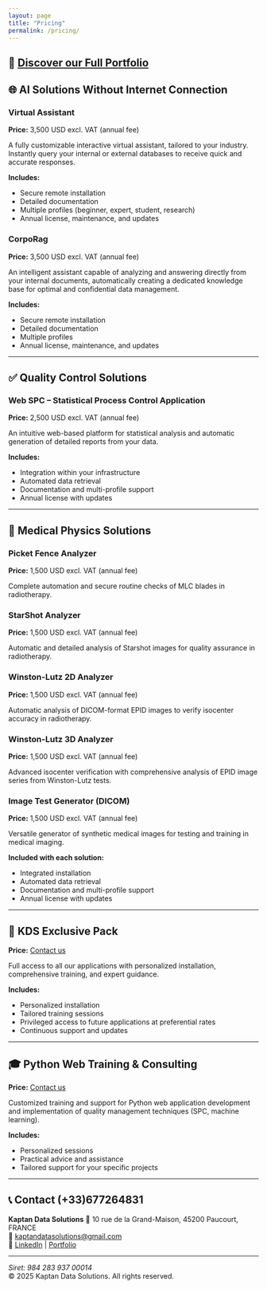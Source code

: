 ```yaml
---
layout: page
title: "Pricing"
permalink: /pricing/
---
```


## 📌 [Discover our Full Portfolio](https://kaptan-data.streamlit.app/)


## 🌐 AI Solutions Without Internet Connection

### Virtual Assistant
**Price:** 3,500 USD excl. VAT (annual fee)

A fully customizable interactive virtual assistant, tailored to your industry. Instantly query your internal or external databases to receive quick and accurate responses.

**Includes:**
- Secure remote installation
- Detailed documentation
- Multiple profiles (beginner, expert, student, research)
- Annual license, maintenance, and updates

### CorpoRag
**Price:** 3,500 USD excl. VAT (annual fee)

An intelligent assistant capable of analyzing and answering directly from your internal documents, automatically creating a dedicated knowledge base for optimal and confidential data management.

**Includes:**
- Secure remote installation
- Detailed documentation
- Multiple profiles
- Annual license, maintenance, and updates

---

## ✅ Quality Control Solutions

### Web SPC – Statistical Process Control Application
**Price:** 2,500 USD excl. VAT (annual fee)

An intuitive web-based platform for statistical analysis and automatic generation of detailed reports from your data.

**Includes:**
- Integration within your infrastructure
- Automated data retrieval
- Documentation and multi-profile support
- Annual license with updates

---

## 🏥 Medical Physics Solutions

### Picket Fence Analyzer
**Price:** 1,500 USD excl. VAT (annual fee)

Complete automation and secure routine checks of MLC blades in radiotherapy.

### StarShot Analyzer
**Price:** 1,500 USD excl. VAT (annual fee)

Automatic and detailed analysis of Starshot images for quality assurance in radiotherapy.

### Winston-Lutz 2D Analyzer
**Price:** 1,500 USD excl. VAT (annual fee)

Automatic analysis of DICOM-format EPID images to verify isocenter accuracy in radiotherapy.

### Winston-Lutz 3D Analyzer
**Price:** 1,500 USD excl. VAT (annual fee)

Advanced isocenter verification with comprehensive analysis of EPID image series from Winston-Lutz tests.

### Image Test Generator (DICOM)
**Price:** 1,500 USD excl. VAT (annual fee)

Versatile generator of synthetic medical images for testing and training in medical imaging.

**Included with each solution:**
- Integrated installation
- Automated data retrieval
- Documentation and multi-profile support
- Annual license with updates

---

## 🚀 KDS Exclusive Pack
**Price:** [Contact us](mailto:kaptandatasolutions@gmail.com)

Full access to all our applications with personalized installation, comprehensive training, and expert guidance.

**Includes:**
- Personalized installation
- Tailored training sessions
- Privileged access to future applications at preferential rates
- Continuous support and updates

---

## 🎓 Python Web Training & Consulting
**Price:** [Contact us](mailto:kaptandatasolutions@gmail.com)

Customized training and support for Python web application development and implementation of quality management techniques (SPC, machine learning).

**Includes:**
- Personalized sessions
- Practical advice and assistance
- Tailored support for your specific projects

---

## 📞 Contact (+33)677264831

**Kaptan Data Solutions** 
📍 10 rue de la Grand-Maison, 45200 Paucourt, FRANCE  
📧 [kaptandatasolutions@gmail.com](https://kaptandatasolutions.github.io/contact/)  
🔗 [LinkedIn](https://www.linkedin.com/company/kaptan-data-solutions/) | [Portfolio](https://kaptan-data.streamlit.app/)

---

*Siret: 984 283 937 00014*  
© 2025 Kaptan Data Solutions. All rights reserved.

